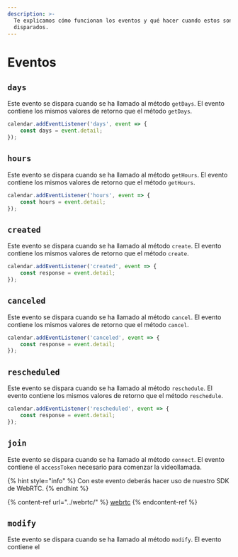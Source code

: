 ```yaml
---
description: >-
  Te explicamos cómo funcionan los eventos y qué hacer cuando estos son
  disparados.
---
```


# Eventos

## `days`

Este evento se dispara cuando se ha llamado al método `getDays`. El evento contiene los mismos valores de retorno que el método `getDays`.

```javascript
calendar.addEventListener('days', event => {
    const days = event.detail;
});
```

## `hours`

Este evento se dispara cuando se ha llamado al método `getHours`. El evento contiene los mismos valores de retorno que el método `getHours`.

```javascript
calendar.addEventListener('hours', event => {
    const hours = event.detail;
});
```

## `created`

Este evento se dispara cuando se ha llamado al método `create`. El evento contiene los mismos valores de retorno que el método `create`.

```javascript
calendar.addEventListener('created', event => {
    const response = event.detail;
});
```

## `canceled`

Este evento se dispara cuando se ha llamado al método `cancel`. El evento contiene los mismos valores de retorno que el método `cancel`.

```javascript
calendar.addEventListener('canceled', event => {
    const response = event.detail;
});
```

## `rescheduled`

Este evento se dispara cuando se ha llamado al método `reschedule`. El evento contiene los mismos valores de retorno que el método `reschedule`.

```javascript
calendar.addEventListener('rescheduled', event => {
    const response = event.detail;
});
```

## `join`

Este evento se dispara cuando se ha llamado al método `connect`. El evento contiene el `accessToken` necesario para comenzar la videollamada.

{% hint style="info" %}
Con este evento deberás hacer uso de nuestro SDK de WebRTC.
{% endhint %}

{% content-ref url="../webrtc/" %}
[webrtc](../webrtc/)
{% endcontent-ref %}

## `modify`

Este evento se dispara cuando se ha llamado al método `modify`. El evento contiene el&#x20;



